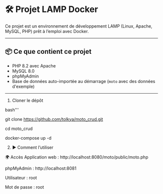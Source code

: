 # 🛠️ Projet LAMP Docker

Ce projet est un environnement de développement LAMP (Linux, Apache, MySQL, PHP) prêt à l’emploi avec Docker.

---

## 📦 Ce que contient ce projet

- PHP 8.2 avec Apache
- MySQL 8.0
- phpMyAdmin
- Base de données auto-importée au démarrage (`moto` avec des données d'exemple)

---



1. Cloner le dépôt

bash'''

git clone https://github.com/tolkya/moto_crud.git

cd moto_crud

docker-compose up -d



2. ▶️ Comment l’utiliser




🌍 Accès
Application web : http://localhost:8080/moto/public/moto.php

phpMyAdmin : http://localhost:8081

Utilisateur : root

Mot de passe : root
